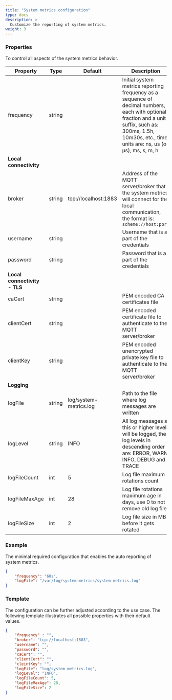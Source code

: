 ```yaml
---
title: "System metrics configuration"
type: docs
description: >
  Customize the reporting of system metrics.
weight: 3
---
```


### Properties

To control all aspects of the system metrics behavior.

| Property | Type | Default | Description |
| - | - | - | - |
| frequency | string | | Initial system metrics reporting frequency as a sequence of decimal numbers, each with optional fraction and a unit suffix, such as: 300ms, 1.5h, 10m30s, etc., time units are: ns, us (or µs), ms, s, m, h |
| **Local connectivity** | | | |
| broker | string | tcp://localhost:1883 | Address of the MQTT server/broker that the system metrics will connect for the local communication, the format is: `scheme://host:port` |
| username | string | | Username that is a part of the credentials |
| password | string | | Password that is a part of the credentials |
| **Local connectivity - TLS** | | | |
| caCert | string | | PEM encoded CA certificates file |
| clientCert | string | | PEM encoded certificate file to authenticate to the MQTT server/broker |
| clientKey | string | | PEM encoded unencrypted private key file to authenticate to the MQTT server/broker |
| **Logging** | | | |
| logFile | string | log/system-metrics.log | Path to the file where log messages are written |
| logLevel | string | INFO | All log messages at this or higher level will be logged, the log levels in descending order are: ERROR, WARN, INFO, DEBUG and TRACE |
| logFileCount | int | 5 | Log file maximum rotations count |
| logFileMaxAge | int | 28 | Log file rotations maximum age in days, use 0 to not remove old log files |
| logFileSize | int | 2 | Log file size in MB before it gets rotated |

### Example

The minimal required configuration that enables the auto reporting of system metrics.

```json
{
    "frequency": "60s",
    "logFile": "/var/log/system-metrics/system-metrics.log"
}
```

### Template

The configuration can be further adjusted according to the use case.
The following template illustrates all possible properties with their default values.

```json
{
    "frequency" : "",
    "broker": "tcp://localhost:1883",
    "username": "",
    "password": "",
    "caCert": "",
    "clientCert": "",
    "cleintKey": "",
    "logFile": "log/system-metrics.log",
    "logLevel": "INFO",
    "logFileCount": 5,
    "logFileMaxAge": 28,
    "logFileSize": 2
}
```
